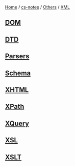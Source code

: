 [Home](https://mengxianbin.github.io) /
[cs-notes](https://mengxianbin.github.io/cs-notes/site) /
[Others](https://mengxianbin.github.io/cs-notes/site/Others) /
[XML](https://mengxianbin.github.io/cs-notes/site/Others/XML)

## [DOM](https://mengxianbin.github.io/cs-notes/site/Others/XML/DOM)

## [DTD](https://mengxianbin.github.io/cs-notes/site/Others/XML/DTD)

## [Parsers](https://mengxianbin.github.io/cs-notes/site/Others/XML/Parsers/)

## [Schema](https://mengxianbin.github.io/cs-notes/site/Others/XML/Schema)

## [XHTML](https://mengxianbin.github.io/cs-notes/site/Others/XML/XHTML)

## [XPath](https://mengxianbin.github.io/cs-notes/site/Others/XML/XPath)

## [XQuery](https://mengxianbin.github.io/cs-notes/site/Others/XML/XQuery)

## [XSL](https://mengxianbin.github.io/cs-notes/site/Others/XML/XSL)

## [XSLT](https://mengxianbin.github.io/cs-notes/site/Others/XML/XSLT)
